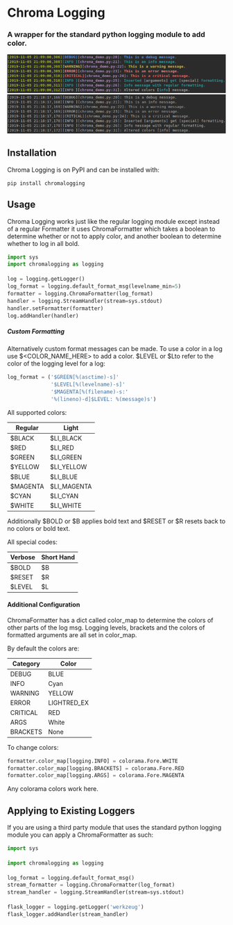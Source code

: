 # Chroma Logging
### A wrapper for the standard python logging module to add color.

![Demo](docs/chroma_color.png)
![Demo](docs/chroma_uncolored.png)

## Installation
Chroma Logging is on PyPI and can be installed with:
```
pip install chromalogging
```

## Usage
Chroma Logging works just like the regular logging module except instead
of a regular Formatter it uses ChromaFormatter which takes a boolean
to determine whether or not to apply color, and another boolean to
determine whether to log in all bold.

```python
import sys
import chromalogging as logging

log = logging.getLogger()
log_format = logging.default_format_msg(levelname_min=5)
formatter = logging.ChromaFormatter(log_format)
handler = logging.StreamHandler(stream=sys.stdout)
handler.setFormatter(formatter)
log.addHandler(handler)
```

##### Custom Formatting
Alternatively custom format messages can be made. To use a color in a
log use $<COLOR_NAME_HERE> to add a color. $LEVEL or $Lto refer to the
color of the logging level for a log:
```python
log_format = ('$GREEN[%(asctime)-s]'
              '$LEVEL[%(levelname)-s]'
              '$MAGENTA[%(filename)-s:'
              '%(lineno)-d]$LEVEL: %(message)s')
```

All supported colors:

| Regular  | Light       |
| -------- | ----------- |
| $BLACK   | $LI_BLACK   |
| $RED     | $LI_RED     |
| $GREEN   | $LI_GREEN   |
| $YELLOW  | $LI_YELLOW  |
| $BLUE    | $LI_BLUE    |
| $MAGENTA | $LI_MAGENTA |
| $CYAN    | $LI_CYAN    |
| $WHITE   | $LI_WHITE   |

Additionally $BOLD or $B applies bold text and $RESET or $R resets back
to no colors or bold text.

All special codes:

| Verbose|Short Hand|
| ------ |--------- |
| $BOLD  | $B       |
| $RESET | $R       |
| $LEVEL | $L       |


#### Additional Configuration

ChromaFormatter has a dict called color_map to determine the colors of
other parts of the log msg. Logging levels, brackets and the colors of
formatted arguments are all set in color_map.

By default the colors are:

| Category | Color       |
| -------- | ----------- |
| DEBUG    | BLUE        |
| INFO     | Cyan        |
| WARNING  | YELLOW      |
| ERROR    | LIGHTRED_EX |
| CRITICAL | RED         |
| ARGS     | White       |
| BRACKETS | None        |

To change colors:
```python
formatter.color_map[logging.INFO] = colorama.Fore.WHITE
formatter.color_map[logging.BRACKETS] = colorama.Fore.RED
formatter.color_map[logging.ARGS] = colorama.Fore.MAGENTA
```
Any colorama colors work here.

## Applying to Existing Loggers
If you are using a third party module that uses the standard python
logging module you can apply a ChromaFormatter as such:
```python
import sys

import chromalogging as logging

log_format = logging.default_format_msg()
stream_formatter = logging.ChromaFormatter(log_format)
stream_handler = logging.StreamHandler(stream=sys.stdout)

flask_logger = logging.getLogger('werkzeug')
flask_logger.addHandler(stream_handler)
```
